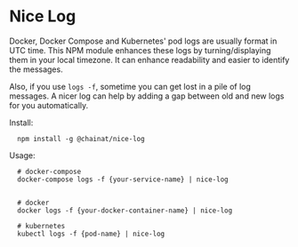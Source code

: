 # Nice Log
Docker, Docker Compose and Kubernetes' pod logs are usually format in UTC time. This NPM module enhances these logs by turning/displaying them in your local timezone. It can enhance readability and easier to identify the messages.

Also, if you use `logs -f`, sometime you can get lost in a pile of log messages. A nicer log can help by adding a gap between old and new logs for you automatically.


Install:
```
  npm install -g @chainat/nice-log
```

Usage:
```
  # docker-compose
  docker-compose logs -f {your-service-name} | nice-log


  # docker
  docker logs -f {your-docker-container-name} | nice-log

  # kubernetes
  kubectl logs -f {pod-name} | nice-log
```
